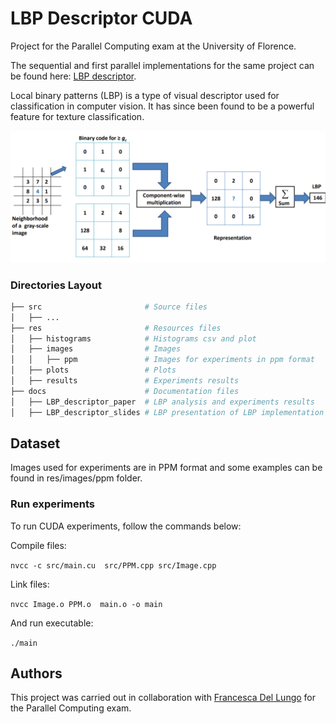 # LBP Descriptor CUDA
Project for the Parallel Computing exam at the University of Florence.

The sequential and first parallel implementations for the same project can be found here: [LBP descriptor](https://github.com/matpetrone/LBP_Descriptor).

Local binary patterns (LBP) is a type of visual descriptor used for classification in computer vision. It has since been found to be a powerful feature for texture classification.

![alttext](https://github.com/matpetrone/LBP_Descriptor_CUDA/blob/master/res/images/readme_img/ldp_alg.png?raw=true)

### Directories Layout

```bash
├── src                       # Source files
│   ├── ...
├── res                       # Resources files
│   ├── histograms            # Histograms csv and plot
│   ├── images                # Images 
│   │   ├── ppm               # Images for experiments in ppm format
│   ├── plots                 # Plots
│   ├── results               # Experiments results
├── docs                      # Documentation files
│   ├── LBP_descriptor_paper  # LBP analysis and experiments results 
│   ├── LBP_descriptor_slides # LBP presentation of LBP implementation and experiments results 
```

## Dataset 

Images used for experiments are in PPM format and some examples can be found in res/images/ppm folder.


### Run experiments
To run CUDA experiments, follow the commands below:

Compile files:

`nvcc -c src/main.cu  src/PPM.cpp src/Image.cpp`

Link files:

`nvcc Image.o PPM.o  main.o -o main`

And run executable:

`./main`

## Authors
This project was carried out in collaboration with [Francesca Del Lungo](https://github.com/francidellungo) for the Parallel Computing exam.

